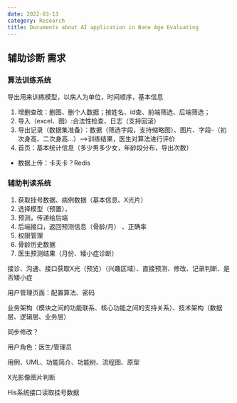 ```yaml
---
date: 2022-03-13
category: Research
title: Documents about AI application in Bone Age Evaluating
---
```


## 辅助诊断 需求

### 算法训练系统

导出用来训练模型，以病人为单位，时间顺序，基本信息

1. 增删查改：删图、删个人数据；按姓名、id查、前端筛选、后端筛选；
2. 导入（excel、图）:合法性检查、日志（支持回滚）
2. 导出记录（数据集准备）：数据（筛选字段，支持缩略图）、图片、字段-（初次身高、二次身高...）-->训练结果，医生对算法进行评价
2. 首页：基本统计信息（多少男多少女，年龄段分布，导出次数）

* 数据上传：卡夫卡？Redis



### 辅助判读系统

1. 获取挂号数据、病例数据（基本信息、X光片）
2. 选择模型（预置），
3. 预测，传递给后端
4. 后端接口，返回预测信息（骨龄/月） 、正确率
5. 权限管理
6. 骨龄历史数据
3. 医生预测结果（月份、矮小症诊断）

接诊、沟通、接口获取X光（预览）（兴趣区域）、直接预测、修改、记录判断、是否矮小症



用户管理页面：配置算法、密码



业务架构（模块之间的功能联系、核心功能之间的支持关系）、技术架构（数据层、逻辑层、业务层）



同步修改？



用户角色：医生/管理员

用例、UML、功能简介、功能树、流程图、原型

X光影像图片判断

His系统接口读取挂号数据
